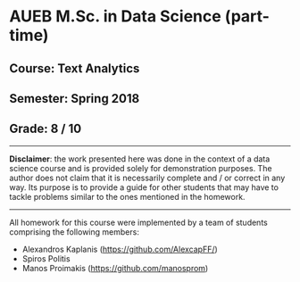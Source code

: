# AUEB M.Sc. in Data Science (part-time)
## Course: Text Analytics
## Semester: Spring 2018

## Grade: 8 / 10

----------

**Disclaimer**: the work presented here was done in the context of a data science course and is provided solely for demonstration purposes. The author does not claim that it is necessarily complete and / or correct in any way. Its purpose is to provide a guide for other students that may have to tackle problems similar to the ones mentioned in the homework.

----------

All homework for this course were implemented by a team of students comprising the following members:

- Alexandros Kaplanis (https://github.com/AlexcapFF/)
- Spiros Politis
- Manos Proimakis (https://github.com/manosprom)